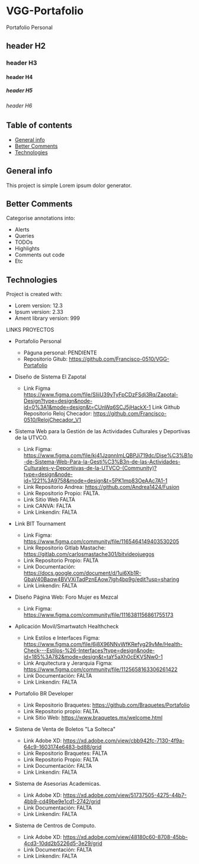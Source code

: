 # VGG-Portafolio
 Portafolio Personal

## header H2
### header H3
#### header H4
##### header H5
###### header H6

## Table of contents
* [General info](#general-info)
* [Better Comments](#better-comments)
* [Technologies](#technologies)

## General info
This project is simple Lorem ipsum dolor generator.

## Better Comments
Categorise annotations into:
* Alerts         <!-- //!This is an alert -->
* Queries        <!-- = This is a Query -->
* TODOs          <!-- //TODO -->
* Highlights     <!-- * This is Highlighted -->
* Comments out code
* Etc


## Technologies
Project is created with:
* Lorem version: 12.3
* Ipsum version: 2.33
* Ament library version: 999
	




LINKS PROYECTOS

- Portafolio Personal
    - Páguna personal: PENDIENTE
    - Repositorio Gitub: https://github.com/Francisco-0510/VGG-Portafolio

- Diseño de Sistema El Zapotal
    - Link Figma https://www.figma.com/file/SIiiU39yTyFpCDzFSdj3Rq/Zapotal-Design?type=design&node-id=0%3A1&mode=design&t=CUnWq6SCJ5jHackX-1
    Link Github Repositorio Reloj Checador: https://github.com/Francisco-0510/RelojChecador_V1

- Sistema Web para la Gestión de las Actividades Culturales y Deportivas de la UTVCO.
    - Link Figma: https://www.figma.com/file/kj41JzqnnImLQBPJi719dc/Dise%C3%B1o-de-Sistema-Web-Para-la-Gesti%C3%B3n-de-las-Actividades-Culturales-y-Deportiivas-de-la-UTVCO-(Community)?type=design&node-id=1221%3A9758&mode=design&t=5PK1mp83OeAAc7A1-1
    - Link Repositorio Andrea: https://github.com/Andrea1424/Fusion
    - Link Repositorio Propio: FALTA.
    - Link Sitio Web FALTA
    - Link CANVA: FALTA
    - Link Linkendin: FALTA

- Link BIT Tournament
    - Link Figma: https://www.figma.com/community/file/1165464149403530205
    - Link Repositorio Gitlab Mastache: https://gitlab.com/carlosmastache301/bitvideojuegos
    - Link Repositorio Propio: FALTA
    - Link Documentación: https://docs.google.com/document/d/1ui6Xb1R-GbaV40Baqw4BVVXiTadPznEAow7lgh4bp9g/edit?usp=sharing
    - Link Linkendin: FALTA

- Diseño Página Web: Foro Mujer es Mezcal
    - Link Figma: https://www.figma.com/community/file/1116381156861755173

- Aplicación Movil/Smartwatch Healthcheck
    - Link Estilos e Interfaces Figma: https://www.figma.com/file/6j8X96NNvWfKRefyg29vMe/Health-Check---Estilos-%26-Interfaces?type=design&node-id=185%3A782&mode=design&t=taY5aXh0cEKVSNw0-1
    - Link Arquitectura y Jerarquia Figma: https://www.figma.com/community/file/1125658163306261422
    - Link Documentación: FALTA
    - Link Linkendin: FALTA

- Portafolio BR Developer
    - Link Repositorio Braquetes: https://github.com/Braquetes/Portafolio
    - Link Repositorio propio: FALTA.
    - Link Sitio Web: https://www.braquetes.mx/welcome.html

- Sistena de Venta de Boletos "La Solteca"
    - Link Adobe XD: https://xd.adobe.com/view/cbb942fc-7130-4f9a-64c9-1603174e6483-bd88/grid
    - Link Repositorio Braquetes: FALTA
    - Link Repositorio Propio: FALTA
    - Link Documentación: FALTA
    - Link Linkendin: FALTA

- Sistema de Asesorias Academicas.
    - Link Adobe XD: https://xd.adobe.com/view/51737505-4275-44b7-4bb9-cd49be9e1cd1-2742/grid
    - Link Documentación: FALTA
    - Link Linkendin: FALTA

- Sistema de Centros de Computo.
    - Link Adobe XD: https://xd.adobe.com/view/48180c60-8708-45bb-4cd3-10dd2b5226d5-3e29/grid
    - Link Documentación: FALTA
    - Link Linkendin: FALTA